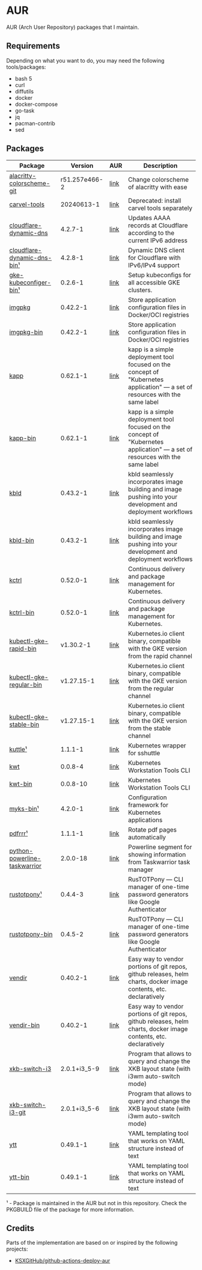 # AUR

AUR (Arch User Repository) packages that I maintain.

## Requirements

Depending on what you want to do, you may need the following tools/packages:

- bash 5
- curl
- diffutils
- docker
- docker-compose
- go-task
- jq
- pacman-contrib
- sed

## Packages

<!-- BEGIN MAINTAINED_PACKAGES -->
| Package | Version | AUR | Description |
| ------- | ------- | --- | ----------- |
| [alacritty-colorscheme-git](https://github.com/zebradil/alacritty-colorscheme/) | r51.257e466-2 | [link](https://aur.archlinux.org/packages/alacritty-colorscheme-git) | Change colorscheme of alacritty with ease |
| [carvel-tools](https://carvel.dev) | 20240613-1 | [link](https://aur.archlinux.org/packages/carvel-tools) | Deprecated: install carvel tools separately |
| [cloudflare-dynamic-dns](https://github.com/zebradil/cloudflare-dynamic-dns) | 4.2.7-1 | [link](https://aur.archlinux.org/packages/cloudflare-dynamic-dns) | Updates AAAA records at Cloudflare according to the current IPv6 address |
| [cloudflare-dynamic-dns-bin¹](https://github.com/zebradil/cloudflare-dynamic-dns) | 4.2.8-1 | [link](https://aur.archlinux.org/packages/cloudflare-dynamic-dns-bin) | Dynamic DNS client for Cloudflare with IPv6/IPv4 support |
| [gke-kubeconfiger-bin¹](https://github.com/zebradil/gke-kubeconfiger) | 0.2.6-1 | [link](https://aur.archlinux.org/packages/gke-kubeconfiger-bin) | Setup kubeconfigs for all accessible GKE clusters. |
| [imgpkg](https://carvel.dev/imgpkg) | 0.42.2-1 | [link](https://aur.archlinux.org/packages/imgpkg) | Store application configuration files in Docker/OCI registries |
| [imgpkg-bin](https://carvel.dev/imgpkg) | 0.42.2-1 | [link](https://aur.archlinux.org/packages/imgpkg-bin) | Store application configuration files in Docker/OCI registries |
| [kapp](https://carvel.dev/kapp) | 0.62.1-1 | [link](https://aur.archlinux.org/packages/kapp) | kapp is a simple deployment tool focused on the concept of "Kubernetes application" — a set of resources with the same label |
| [kapp-bin](https://carvel.dev/kapp) | 0.62.1-1 | [link](https://aur.archlinux.org/packages/kapp-bin) | kapp is a simple deployment tool focused on the concept of "Kubernetes application" — a set of resources with the same label |
| [kbld](https://carvel.dev/kbld) | 0.43.2-1 | [link](https://aur.archlinux.org/packages/kbld) | kbld seamlessly incorporates image building and image pushing into your development and deployment workflows |
| [kbld-bin](https://carvel.dev/kbld) | 0.43.2-1 | [link](https://aur.archlinux.org/packages/kbld-bin) | kbld seamlessly incorporates image building and image pushing into your development and deployment workflows |
| [kctrl](https://carvel.dev/kapp-controller) | 0.52.0-1 | [link](https://aur.archlinux.org/packages/kctrl) | Continuous delivery and package management for Kubernetes. |
| [kctrl-bin](https://carvel.dev/kapp-controller) | 0.52.0-1 | [link](https://aur.archlinux.org/packages/kctrl-bin) | Continuous delivery and package management for Kubernetes. |
| [kubectl-gke-rapid-bin](https://github.com/kubernetes/kubectl) | v1.30.2-1 | [link](https://aur.archlinux.org/packages/kubectl-gke-rapid-bin) | Kubernetes.io client binary, compatible with the GKE version from the rapid channel |
| [kubectl-gke-regular-bin](https://github.com/kubernetes/kubectl) | v1.27.15-1 | [link](https://aur.archlinux.org/packages/kubectl-gke-regular-bin) | Kubernetes.io client binary, compatible with the GKE version from the regular channel |
| [kubectl-gke-stable-bin](https://github.com/kubernetes/kubectl) | v1.27.15-1 | [link](https://aur.archlinux.org/packages/kubectl-gke-stable-bin) | Kubernetes.io client binary, compatible with the GKE version from the stable channel |
| [kuttle¹](https://github.com/kayrus/kuttle) | 1.1.1-1 | [link](https://aur.archlinux.org/packages/kuttle) | Kubernetes wrapper for sshuttle |
| [kwt](https://github.com/carvel-dev/kwt) | 0.0.8-4 | [link](https://aur.archlinux.org/packages/kwt) | Kubernetes Workstation Tools CLI |
| [kwt-bin](https://github.com/carvel-dev/kwt) | 0.0.8-10 | [link](https://aur.archlinux.org/packages/kwt-bin) | Kubernetes Workstation Tools CLI |
| [myks-bin¹](https://github.com/mykso/myks) | 4.2.0-1 | [link](https://aur.archlinux.org/packages/myks-bin) | Configuration framework for Kubernetes applications |
| [pdfrrr¹](https://github.com/zebradil/pdfrrr) | 1.1.1-1 | [link](https://aur.archlinux.org/packages/pdfrrr) | Rotate pdf pages automatically |
| [python-powerline-taskwarrior](https://github.com/Zebradil/powerline-taskwarrior) | 2.0.0-18 | [link](https://aur.archlinux.org/packages/python-powerline-taskwarrior) | Powerline segment for showing information from Taskwarrior task manager |
| [rustotpony¹](https://github.com/zebradil/rustotpony) | 0.4.4-3 | [link](https://aur.archlinux.org/packages/rustotpony) | RusTOTPony — CLI manager of one-time password generators like Google Authenticator |
| [rustotpony-bin](https://github.com/zebradil/rustotpony) | 0.4.5-2 | [link](https://aur.archlinux.org/packages/rustotpony-bin) | RusTOTPony — CLI manager of one-time password generators like Google Authenticator |
| [vendir](https://carvel.dev/vendir) | 0.40.2-1 | [link](https://aur.archlinux.org/packages/vendir) | Easy way to vendor portions of git repos, github releases, helm charts, docker image contents, etc. declaratively |
| [vendir-bin](https://carvel.dev/vendir) | 0.40.2-1 | [link](https://aur.archlinux.org/packages/vendir-bin) | Easy way to vendor portions of git repos, github releases, helm charts, docker image contents, etc. declaratively |
| [xkb-switch-i3](https://github.com/zebradil/xkb-switch-i3) | 2.0.1+i3_5-9 | [link](https://aur.archlinux.org/packages/xkb-switch-i3) | Program that allows to query and change the XKB layout state (with i3wm auto-switch mode) |
| [xkb-switch-i3-git](https://github.com/zebradil/xkb-switch-i3) | 2.0.1+i3_5-6 | [link](https://aur.archlinux.org/packages/xkb-switch-i3-git) | Program that allows to query and change the XKB layout state (with i3wm auto-switch mode) |
| [ytt](https://carvel.dev/ytt) | 0.49.1-1 | [link](https://aur.archlinux.org/packages/ytt) | YAML templating tool that works on YAML structure instead of text |
| [ytt-bin](https://carvel.dev/ytt) | 0.49.1-1 | [link](https://aur.archlinux.org/packages/ytt-bin) | YAML templating tool that works on YAML structure instead of text |

¹ - Package is maintained in the AUR but not in this repository.
    Check the PKGBUILD file of the package for more information.
<!-- END MAINTAINED_PACKAGES -->

## Credits

Parts of the implementation are based on or inspired by the following projects:

- [KSXGitHub/github-actions-deploy-aur](https://github.com/KSXGitHub/github-actions-deploy-aur)
